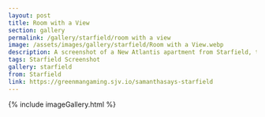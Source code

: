 ```yaml
---
layout: post
title: Room with a View
section: gallery
permalink: /gallery/starfield/room with a view
image: /assets/images/gallery/starfield/Room with a View.webp
description: A screenshot of a New Atlantis apartment from Starfield, taken by Samantha Says.
tags: Starfield Screenshot
gallery: starfield
from: Starfield
link: https://greenmangaming.sjv.io/samanthasays-starfield
---
```

{% include imageGallery.html %}